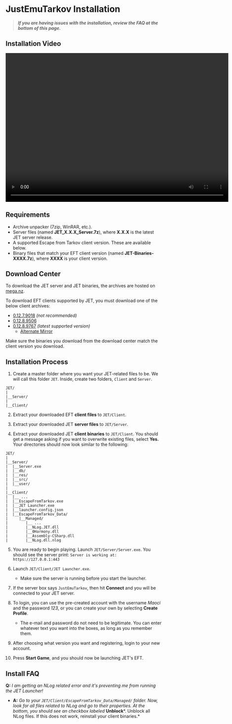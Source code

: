 # JustEmuTarkov Installation

> ***If you are having issues with the installation, review the FAQ at the bottom of this page.***

## Installation Video

<video width="720" height="480" controls>
  <source src="https://static.kiobu.dev/install.mp4">
</video>

## Requirements

- Archive unpacker (7zip, WinRAR, etc.).
- Server files (named **JET_X.X.X_Server.7z**), where **X.X.X** is the latest JET server release.
- A supported Escape from Tarkov client version. These are available below.
- Binary files that match your EFT client version (named **JET-Binaries-XXXX.7z**), where **XXXX** is your client version.

## Download Center

To download the JET server and JET binaries, the archives are hosted on [mega.nz](https://mega.nz/folder/Fg1WCAbR#LVAylusBUPB0cJ6QQXI2QA).

To download EFT clients supported by JET, you must download one of the below client archives:

- [0.12.7.9018](https://maoci.eu/download?file=EFT0.12.7.9018) *(not recommended)*
- [0.12.8.9506](https://maoci.eu/download?file=EFT0.12.8.9506)
- [0.12.8.9767](https://maoci.eu/download?file=EFT0.12.8.9767) *(latest supported version)*
    - [Alternate Mirror](https://drive.google.com/file/d/1sTOZ2AcO68pqbc9UjsZ94588ihCnB9Jp/view)

Make sure the binaries you download from the download center match the client version you download.

## Installation Process

1. Create a master folder where you want your JET-related files to be. We will call this folder `JET`. Inside, create two folders, `Client` and `Server`.

```
JET/
|
|__Server/
|
|__Client/
```

2. Extract your downloaded EFT **client files** to `JET/Client`.

3. Extract your downloaded JET **server files** to `JET/Server`.

4. Extract your downloaded JET **client binaries** to `JET/Client`. You should get a message asking if you want to overwrite existing files, select **Yes.** Your directories should now look similar to the following:

```
JET/
|
|__Server/
|  |__Server.exe
|  |__db/
|  |__res/
|  |__src/
|  |__user/
|
|__Client/
|  |__ ...
|  |__EscapeFromTarkov.exe
|  |__JET Launcher.exe
|  |__launcher.config.json
|  |__EscapeFromTarkov_Data/
|     |__Managed/
|        |__ ...
|        |__NLog.JET.dll
|        |__0Harmony.dll
|        |__Assembly-CSharp.dll
|        |__NLog.dll.nlog
```

5. You are ready to begin playing. Launch `JET/Server/Server.exe`. You should see the server print: `Server is working at: https://127.0.0.1:443`

6. Launch `JET/Client/JET Launcher.exe`. 
    - Make sure the server is running before you start the launcher.

7. If the server box says `JustEmuTarkov`, then hit **Connect** and you will be connected to your JET server.

8. To login, you can use the pre-created account with the username *Maoci* and the password *123*, or you can create your own by selecting **Create Profile**.
    - The e-mail and password do not need to be legitimate. You can enter whatever text you want into the boxes, as long as you remember them.

9. After choosing what version you want and registering, login to your new account. 

10. Press **Start Game**, and you should now be launching JET's EFT.

## Install FAQ

**Q:** *I am getting an NLog related error and it's preventing me from running the JET Launcher!*

- **A:** *Go to your `JET/Client/EscapeFromTarkov_Data/Managed/` folder. Now, look for all files related to NLog and go to their properties. At the bottom, you should see an checkbox labeled* **Unblock***. Unblock all NLog files. If this does not work, reinstall your client binaries.*

